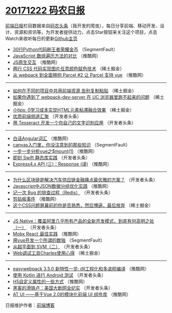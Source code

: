 # [20171222 码农日报](https://toutiao.qdkfweb.cn/date/2017/12/22)

[前端日报](https://qdkfweb.cn/c/news)栏目数据来自[码农头条](https://toutiao.qdkfweb.cn/)（我开发的爬虫），每日分享前端、移动开发、设计、资源和资讯等，为开发者提供动力，点击Star按钮来关注这个项目，点击Watch来收听每日的更新[Github主页](https://github.com/kujian/frontendDaily)
* [30行Python代码刷王者荣耀金币](https://toutiao.qdkfweb.cn/60353.html) （SegmentFault）
* [JavaScript 数组遍历方法的对比](https://toutiao.qdkfweb.cn/60388.html) （推酷网）
* [JS原生交互](https://toutiao.qdkfweb.cn/60390.html) （推酷网）
* [两行 CSS 代码实现图片任意颜色赋色技术](https://toutiao.qdkfweb.cn/60416.html) （稀土掘金）
* [从 webpack 到全面拥抱 Parcel #2 让 Parcel 支持 vue](https://toutiao.qdkfweb.cn/60387.html) （推酷网）

***
* [如何在不同的项目中共用前端资源,告别复制粘贴](https://toutiao.qdkfweb.cn/60414.html) （稀土掘金）
* [如果你遇到了 webpack-dev-server 在 UC 浏览器里跑不起来的问题](https://toutiao.qdkfweb.cn/60420.html) （稀土掘金）
* [小tips: 0学习成本实现HTML元素粘滞融合效果](https://toutiao.qdkfweb.cn/60421.html) （稀土掘金）
* [优质前端频道汇聚](https://toutiao.qdkfweb.cn/60333.html) （开发者头条）
* [用 Tesseract 开发一个你自己的文字识别应用](https://toutiao.qdkfweb.cn/60328.html) （开发者头条）

***
* [白话Angular词汇](https://toutiao.qdkfweb.cn/60382.html) （推酷网）
* [canvas入门里，你没注意到的那些知识](https://toutiao.qdkfweb.cn/60355.html) （SegmentFault）
* [一步一步分析vue之$mount(1)](https://toutiao.qdkfweb.cn/60389.html) （推酷网）
* [即刻 Swift 静态库实践](https://toutiao.qdkfweb.cn/60337.html) （开发者头条）
* [Express4.x API (三)：Response (译)](https://toutiao.qdkfweb.cn/60380.html) （推酷网）

***
* [为什么区块链是解决汽车供应链金融痛点最优雅的方案？](https://toutiao.qdkfweb.cn/60327.html) （开发者头条）
* [Javascript中JSON数据分组优化实践](https://toutiao.qdkfweb.cn/60381.html) （推酷网）
* [记一次 Bug 的排查过程（Redis）](https://toutiao.qdkfweb.cn/60319.html) （开发者头条）
* [剪贴板事件](https://toutiao.qdkfweb.cn/60383.html) （推酷网）
* [这个CSS问题屏幕前的你是否熟悉，然后懵逼，最后放弃](https://toutiao.qdkfweb.cn/60408.html) （稀土掘金）

***
* [JS Native：覆盖阿里几乎所有产品的全新开发模式，到底有何高明之处（一）](https://toutiao.qdkfweb.cn/60320.html) （开发者头条）
* [Mobx React  最佳实践](https://toutiao.qdkfweb.cn/60386.html) （推酷网）
* [用vue开发一个所谓的数独](https://toutiao.qdkfweb.cn/60356.html) （SegmentFault）
* [从超平面到 SVM（二）](https://toutiao.qdkfweb.cn/60335.html) （开发者头条）
* [Web调试工具Charles使用心得](https://toutiao.qdkfweb.cn/60413.html) （稀土掘金）

***
* [easywebpack 3.5.0 新特性一览: dll工程化和多进程编译](https://toutiao.qdkfweb.cn/60379.html) （推酷网）
* [使用 Kotlin 进行 Android 测试](https://toutiao.qdkfweb.cn/60338.html) （开发者头条）
* [H5自定义属性的一些方式](https://toutiao.qdkfweb.cn/60391.html) （推酷网）
* [黑客的滑铁卢：美国大断网全纪实](https://toutiao.qdkfweb.cn/60317.html) （开发者头条）
* [AT UI ——基于Vue 2.0的模块化前端 UI 组件库](https://toutiao.qdkfweb.cn/60392.html) （推酷网）

日报维护作者：[前端博客](https://qdkfweb.cn/) 